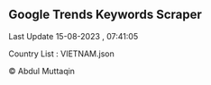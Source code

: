 

## Google Trends Keywords Scraper 
 
Last Update 15-08-2023 , 07:41:05

Country List :
VIETNAM.json



© Abdul Muttaqin 
